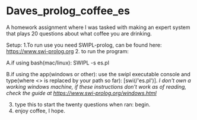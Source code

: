 # Daves_prolog_coffee_es
A homework assignment where I was tasked with making an expert system that plays 20 questions about what coffee you are drinking.

Setup:
1.To run use you need SWIPL-prolog, can be found here: https://www.swi-prolog.org
2. to run the program:
  
  A.if using bash(mac/linux):
      SWIPL -s es.pl
  
  B.if using the app(windows or other):
      use the swipl executable console and type(where <> is replaced by your path so far):
      [swi(<your path up to es.pl>/'es.pl')].
      *I don't own a working windows machine, if these instructions don't work as of reading, check the guide at https://www.swi-prolog.org/windows.html*
  
3. type this to start the twenty questions when ran:
  begin.
4. enjoy coffee, I hope.
